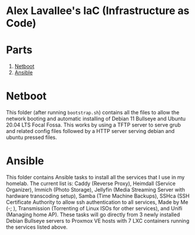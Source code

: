 # Alex Lavallee's IaC (Infrastructure as Code)
# Parts
1. [Netboot](#netboot)
1. [Ansible](#ansible)
# Netboot
This folder (after running `bootstrap.sh`) contains all the files to allow the network booting and automatic installing of Debian 11 Bullseye and Ubuntu 20.04 LTS Focal Fossa. This works by using a TFTP server to serve grub and related config files followed by a HTTP server serving debian and ubuntu pressed files.
# Ansible
This folder contains Ansible tasks to install all the services that I use in my homelab. The current list is: Caddy (Reverse Proxy), Heimdall (Service Organizer), Immich (Photo Storage), Jellyfin (Media Streaming Server with hardware transcoding setup), Samba (Time Machine Backups), SSHca (SSH Certificate Authority to allow ssh authentication to all services, Made by Me (-; ), Transmission (Torrenting of Linux ISOs for other services), and Unifi (Managing home AP). These tasks will go directly from 3 newly installed Debian Bullseye servers to Proxmox VE hosts with 7 LXC containers running the services listed above.